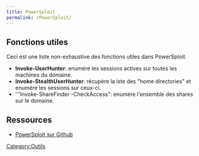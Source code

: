 ```yaml
---
title: PowerSploit
permalink: /PowerSploit/
---
```


Fonctions utiles
----------------

Ceci est une liste non-exhaustive des fonctions utiles dans PowerSploit.

-   **Invoke-UserHunter**: enumére les sessions actives sur toutes les machines du domaine.
-   **Invoke-StealthUserHunter**: récupère la iste des "home directories" et enumére les sessions sur ceux-ci.
-   '''Invoke-ShareFinder -CheckAccess": enumére l'ensemble des shares sur le domaine.

Ressources
----------

-   [PowerSploit sur Github](https://github.com/PowerShellMafia/PowerSploit/)

[Category:Outils](/Category:Outils "wikilink")